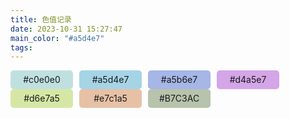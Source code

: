 ```yaml
---
title: 色值记录
date: 2023-10-31 15:27:47
main_color: "#a5d4e7"
tags:
---
```


<div style="display: flex; flex-wrap: wrap; text-align: center;">
	<div style="width: 100px; height:30px; margin-right: 10px; line-height: 30px; border-radius: 5px; background: #c0e0e0;">#c0e0e0</div>
	<div style="width: 100px; height:30px; margin-right: 10px; line-height: 30px; border-radius: 5px; background: #a5d4e7;">#a5d4e7</div>
	<div style="width: 100px; height:30px; margin-right: 10px; line-height: 30px; border-radius: 5px; background: #a5b6e7;">#a5b6e7</div>
	<div style="width: 100px; height:30px; margin-right: 10px; line-height: 30px; border-radius: 5px; background: #d4a5e7;">#d4a5e7</div>
	<div style="width: 100px; height:30px; margin-right: 10px; line-height: 30px; border-radius: 5px; background: #d6e7a5;">#d6e7a5</div>
	<div style="width: 100px; height:30px; margin-right: 10px; line-height: 30px; border-radius: 5px; background: #e7c1a5;">#e7c1a5</div>
	<div style="width: 100px; height:30px; margin-right: 10px; line-height: 30px; border-radius: 5px; background: #B7C3AC;">#B7C3AC</div>
	
</div>
